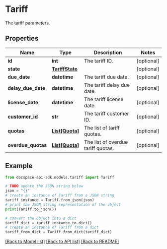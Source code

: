 # Tariff
The tariff parameters.

## Properties

Name | Type | Description | Notes
------------ | ------------- | ------------- | -------------
**id** | **int** | The tariff ID. | [optional] 
**state** | [**TariffState**](TariffState.md) |  | [optional] 
**due_date** | **datetime** | The tariff due date. | [optional] 
**delay_due_date** | **datetime** | The tariff delay due date. | [optional] 
**license_date** | **datetime** | The tariff license date. | [optional] 
**customer_id** | **str** | The tariff customer ID. | [optional] 
**quotas** | [**List[Quota]**](Quota.md) | The list of tariff quotas. | [optional] 
**overdue_quotas** | [**List[Quota]**](Quota.md) | The list of overdue tariff quotas. | [optional] 

## Example

```python
from docspace-api-sdk.models.tariff import Tariff

# TODO update the JSON string below
json = "{}"
# create an instance of Tariff from a JSON string
tariff_instance = Tariff.from_json(json)
# print the JSON string representation of the object
print(Tariff.to_json())

# convert the object into a dict
tariff_dict = tariff_instance.to_dict()
# create an instance of Tariff from a dict
tariff_from_dict = Tariff.from_dict(tariff_dict)
```
[[Back to Model list]](../README.md#documentation-for-models) [[Back to API list]](../README.md#documentation-for-api-endpoints) [[Back to README]](../README.md)


